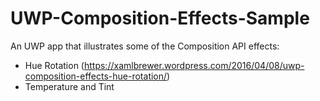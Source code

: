 # UWP-Composition-Effects-Sample

An UWP app that illustrates some of the Composition API effects:
* Hue Rotation (https://xamlbrewer.wordpress.com/2016/04/08/uwp-composition-effects-hue-rotation/)
* Temperature and Tint
